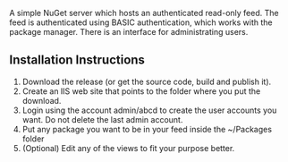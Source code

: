 ﻿A simple NuGet server which hosts an authenticated read-only feed. The feed is authenticated using BASIC authentication, which works with the package manager. There is an interface for administrating users.

Installation Instructions
----
1. Download the release (or get the source code, build and publish it).
2. Create an IIS web site that points to the folder where you put the download.
3. Login using the account admin/abcd to create the user accounts you want. Do not delete the last admin account.
4. Put any package you want to be in your feed inside the ~/Packages folder
5. (Optional) Edit any of the views to fit your purpose better.
